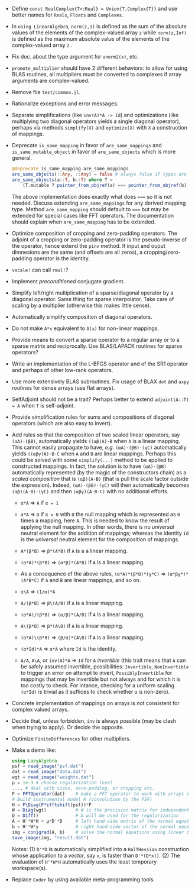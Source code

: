 * Define `const RealComplex{T<:Real} = Union{T,Complex{T}}` and use better
  names for `Reals`, `Floats` and `Complexes`.

* In `using LinearAlgebra`, `norm(z,1)` is defined as the sum of the absolute
  values of the elements of the complex-valued array `z` while `norm(z,Inf)` is
  defined as the maximum absolute value of the elements of the complex-valued
  array `z` .

* Fix doc. about the type argument for `vnorm2(x)`, etc.

* `promote_multiplier` should have 2 different behaviors: to allow for using
  BLAS routines, all multipliers must be converted to complexes if array
  arguments are complex-valued.

* Remove file `test/common.jl`.

* Rationalize exceptions and error messages.

* Separate simplifications (like `inv(A)*A -> Id`) and optimizations (like
  multiplying two diagonal operators yields a single diagonal operator),
  perhaps via methods `simplify(X)` and `optimize(X)` with `X` a construction
  of mappings.

* Deprecate `is_same_mapping` in favor of `are_same_mappings` and
  `is_same_mutable_object` in favor of `are_same_objects` which is more general.
  ```julia
  @deprecate is_same_mapping are_same_mappings
  are_same_objects(::Any, ::Any) = false # always false if types are different
  are_same_objects(a::T, b::T) where T =
      (T.mutable ? pointer_from_objref(a) === pointer_from_objref(b) : a === b)
  ```
  The above implementation does exactly what does `===` so it is not needed.
  Discuss extending `are_same_mappings` for any derived mapping type.
  Method `are_same_mapping` should default to `===` but may be extended
  for special cases like FFT operators.  The documentation should explain when
  `are_same_mapping` has to be extended.

* Optimize composition of cropping and zero-padding operators.  The adjoint of
  a cropping or zero-padding operator is the pseudo-inverse of the operator,
  hence extend the `pinv` method.  If input and ouput dimnesions are the same
  (and offsets are all zeros), a cropping/zero-padding operator is the
  identity.

* `vscale!` can call `rmul!`?

* Implement *preconditioned* conjugate gradient.

* Simplify left/right multiplication of a sparse/diagonal operator by a diagonal
  operator. Same thing for sparse interpolator.  Take care of scaling by
  a multiplier (otherwise this makes little sense).

* Automatically simplify composition of diagonal operators.

* Do not make `A*x` equivalent to `A(x)` for non-linear mappings.

* Provide means to convert a sparse operator to a regular array or to a sparse
  matrix and reciprocally.  Use BLAS/LAPACK routines for sparse operators?

* Write an implementation of the L-BFGS operator and of the SR1 operator and
  perhaps of other low-rank operators.

* Use more extensively BLAS subroutines.  Fix usage of BLAX `dot` and `axpy`
  routines for dense arrays (use flat arrays).

* SelfAdjoint should not be a trait?  Perhaps better to extend `adjoint(A::T) =
  A` when `T` is self-adjoint.

* Provide simplification rules for sums and compositions of diagonal operators
  (which are also easy to invert).

* Add rules so that the composition of two scaled linear operators, say
  `(αA)⋅(βB)`, automatically yields `((αβ)A)⋅B` when `A` is a linear mapping.
  This cannot easily propagate to have, *e.g.* `(αA)⋅(βB)⋅(γC)` automatically
  yields `((αβγ)A)⋅B⋅C` when `A` and `B` are linear mappings.  Perhaps this
  could be solved with some `simplify(...)` method to be applied to constructed
  mappings.  In fact, the solution is to have `(αA)⋅(βB)` automatically
  represented (by the magic of the constructors chain) as a *scaled composition*
  that is `(αβ)(A⋅B)` (that is pull the scale factor outside the expression).
  Indeed, `(αA)⋅(βB)⋅(γC)` will then automatically becomes `(αβ)(A⋅B)⋅(γC)` and
  then `(αβγ)(A⋅B⋅C)` with no additional efforts.

  - `α*A` => `A` if `α = 1`

  - `α*A` => `O` if `α = 0` with `O` the null mapping which is represented as
    `0` times a mapping, here `A`.  This is needed to know the result of
    applying the null mapping.  In other words, there is no *universal* neutral
    element for the addition of mappings; whereas the identity `Id` is the
    *universal* neutral element for the composition of mappings.

  - `A*(β*B)` => `β*(A*B)` if `A` is a a linear mapping.

  - `(α*A)*(β*B)` => `(α*β)*(A*B)` if `A` is a linear mapping.

  - As a consequence of the above rules, `(α*A)*(β*B)*(γ*C)` =>
    `(α*βγ*)*(A*B*C)` if `A` and `B` are linear mappings, and so on.

  - `α\A` => `(1/α)*A`

  - `A/(β*B)` => `β\(A/B)` if `A` is a linear mapping.

  - `(α*A)/(β*B)` => `(α/β)*(A/B)` if `A` is a linear mapping.

  - `A\(β*B)` => `β*(A\B)` if `A` is a linear mapping.

  - `(α*A)\(β*B)` => `(β/α)*(A\B)` if `A` is a linear mapping.

  - `(α*Id)*A` => `α*A` where `Id` is the identity.

  - `A/A`, `A\A`, or `inv(A)*A` => `Id` for `A` *invertible* (this trait means
    that `A` can be safely assumed invertible, possibilities: `Invertible`,
    `NonInvertible` to trigger an error on attempt to invert,
    `PossiblyInvertible` for mappings that may be invertible but not always and
    for which it is too costly to check.  For intance, checking for a uniform
    scaling `(α*Id)` is trivial as it suffices to check whether `α` is
    non-zero).

* Concrete implementation of mappings on arrays is not consistent for
  complex valued arrays.

* Decide that, unless forbidden, `inv` is always possible (may be clash when
  trying to apply).  Or decide the opposite.

* Optimize `FiniteDifferences` for other multipliers.

* Make a demo like:

  ```julia
  using LazyAlgebra
  psf = read_image("psf.dat")
  dat = read_image("data.dat")
  wgt = read_image("weights.dat")
  µ = 1e-3 # choose regularization level
  .... # deal with sizes, zero-padding, or cropping etc.
  F = FFTOperator(dat)    # make a FFT operator to work with arrays similar to dat
  # Build instrumental model H (convolution by the PSF)
  H = F\Diag(F*ifftshift(psf))*F
  W = Diag(wgt)           # W is the precision matrix for independent noise
  D = Diff()              # D will be used for the regularization
  A = H'*W*H + µ*D'*D     # left hand-side matrix of the normal equations
  b = H'*W*y              # right hand-side vector of the normal equations
  img = conjgrad(A, b)    # solve the normal equations using linear conjugate gradients
  save_image(img, "result.dat")
  ```

  Notes: (1) `D'*D` is automatically simplified into a `HalfHessian`
  construction whose application to a *vector*, say `x`, is faster than
  `D'*(D*x))`.  (2) The evaluation of `H'*W*H` automatically uses the least
  temporary workspace(s).

* Replace `Coder` by using available meta-programming tools.
